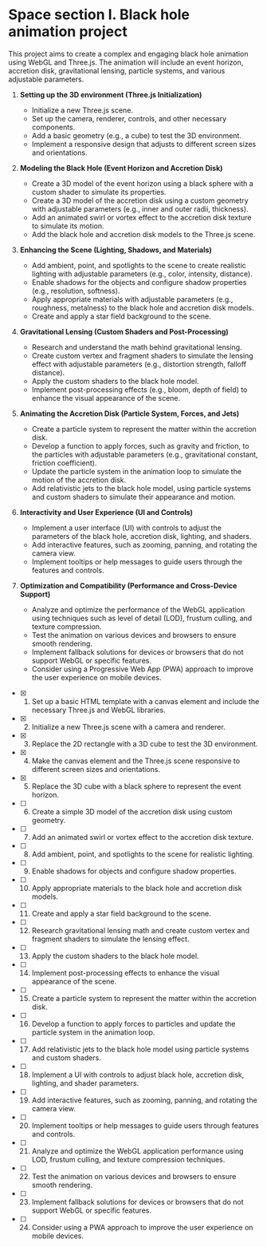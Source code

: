 # Space section I. Black hole animation project

This project aims to create a complex and engaging black hole animation using WebGL and Three.js. The animation will include an event horizon, accretion disk, gravitational lensing, particle systems, and various adjustable parameters.

1. **Setting up the 3D environment (Three.js Initialization)**
   - Initialize a new Three.js scene.
   - Set up the camera, renderer, controls, and other necessary components.
   - Add a basic geometry (e.g., a cube) to test the 3D environment.
   - Implement a responsive design that adjusts to different screen sizes and orientations.

2. **Modeling the Black Hole (Event Horizon and Accretion Disk)**
   - Create a 3D model of the event horizon using a black sphere with a custom shader to simulate its properties.
   - Create a 3D model of the accretion disk using a custom geometry with adjustable parameters (e.g., inner and outer radii, thickness).
   - Add an animated swirl or vortex effect to the accretion disk texture to simulate its motion.
   - Add the black hole and accretion disk models to the Three.js scene.

3. **Enhancing the Scene (Lighting, Shadows, and Materials)**
   - Add ambient, point, and spotlights to the scene to create realistic lighting with adjustable parameters (e.g., color, intensity, distance).
   - Enable shadows for the objects and configure shadow properties (e.g., resolution, softness).
   - Apply appropriate materials with adjustable parameters (e.g., roughness, metalness) to the black hole and accretion disk models.
   - Create and apply a star field background to the scene.

4. **Gravitational Lensing (Custom Shaders and Post-Processing)**
   - Research and understand the math behind gravitational lensing.
   - Create custom vertex and fragment shaders to simulate the lensing effect with adjustable parameters (e.g., distortion strength, falloff distance).
   - Apply the custom shaders to the black hole model.
   - Implement post-processing effects (e.g., bloom, depth of field) to enhance the visual appearance of the scene.

5. **Animating the Accretion Disk (Particle System, Forces, and Jets)**
   - Create a particle system to represent the matter within the accretion disk.
   - Develop a function to apply forces, such as gravity and friction, to the particles with adjustable parameters (e.g., gravitational constant, friction coefficient).
   - Update the particle system in the animation loop to simulate the motion of the accretion disk.
   - Add relativistic jets to the black hole model, using particle systems and custom shaders to simulate their appearance and motion.

6. **Interactivity and User Experience (UI and Controls)**
   - Implement a user interface (UI) with controls to adjust the parameters of the black hole, accretion disk, lighting, and shaders.
   - Add interactive features, such as zooming, panning, and rotating the camera view.
   - Implement tooltips or help messages to guide users through the features and controls.

7. **Optimization and Compatibility (Performance and Cross-Device Support)**
   - Analyze and optimize the performance of the WebGL application using techniques such as level of detail (LOD), frustum culling, and texture compression.
   - Test the animation on various devices and browsers to ensure smooth rendering.
   - Implement fallback solutions for devices or browsers that do not support WebGL or specific features.
   - Consider using a Progressive Web App (PWA) approach to improve the user experience on mobile devices.

- [x] 1. Set up a basic HTML template with a canvas element and include the necessary Three.js and WebGL libraries.
- [x] 2. Initialize a new Three.js scene with a camera and renderer.
- [x] 3. Replace the 2D rectangle with a 3D cube to test the 3D environment.
- [x] 4. Make the canvas element and the Three.js scene responsive to different screen sizes and orientations.
- [x] 5. Replace the 3D cube with a black sphere to represent the event horizon.
- [ ] 6. Create a simple 3D model of the accretion disk using custom geometry.
- [ ] 7. Add an animated swirl or vortex effect to the accretion disk texture.
- [ ] 8. Add ambient, point, and spotlights to the scene for realistic lighting.
- [ ] 9. Enable shadows for objects and configure shadow properties.
- [ ] 10. Apply appropriate materials to the black hole and accretion disk models.
- [ ] 11. Create and apply a star field background to the scene.
- [ ] 12. Research gravitational lensing math and create custom vertex and fragment shaders to simulate the lensing effect.
- [ ] 13. Apply the custom shaders to the black hole model.
- [ ] 14. Implement post-processing effects to enhance the visual appearance of the scene.
- [ ] 15. Create a particle system to represent the matter within the accretion disk.
- [ ] 16. Develop a function to apply forces to particles and update the particle system in the animation loop.
- [ ] 17. Add relativistic jets to the black hole model using particle systems and custom shaders.
- [ ] 18. Implement a UI with controls to adjust black hole, accretion disk, lighting, and shader parameters.
- [ ] 19. Add interactive features, such as zooming, panning, and rotating the camera view.
- [ ] 20. Implement tooltips or help messages to guide users through features and controls.
- [ ] 21. Analyze and optimize the WebGL application performance using LOD, frustum culling, and texture compression techniques.
- [ ] 22. Test the animation on various devices and browsers to ensure smooth rendering.
- [ ] 23. Implement fallback solutions for devices or browsers that do not support WebGL or specific features.
- [ ] 24. Consider using a PWA approach to improve the user experience on mobile devices.
